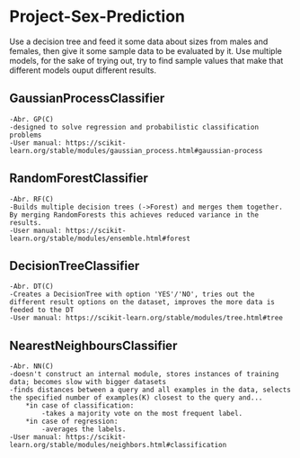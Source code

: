 # Project-Sex-Prediction

Use a decision tree and feed it some data about sizes from males and females, then give it some sample data to be evaluated by it.
Use multiple models, for the sake of trying out, try to find sample values that make that different models ouput different results.

## GaussianProcessClassifier
    -Abr. GP(C)
    -designed to solve regression and probabilistic classification problems
    -User manual: https://scikit-learn.org/stable/modules/gaussian_process.html#gaussian-process

## RandomForestClassifier
    -Abr. RF(C)
    -Builds multiple decision trees (->Forest) and merges them together. By merging RandomForests this achieves reduced variance in the results.
    -User manual: https://scikit-learn.org/stable/modules/ensemble.html#forest

## DecisionTreeClassifier
    -Abr. DT(C)
    -Creates a DecisionTree with option 'YES'/'NO', tries out the different result options on the dataset, improves the more data is feeded to the DT
    -User manual: https://scikit-learn.org/stable/modules/tree.html#tree

## NearestNeighboursClassifier
    -Abr. NN(C)
    -doesn't construct an internal module, stores instances of training data; becomes slow with bigger datasets
    -finds distances between a query and all examples in the data, selects the specified number of examples(K) closest to the query and...
        *in case of classification:
            -takes a majority vote on the most frequent label.
        *in case of regression:
            -averages the labels.
    -User manual: https://scikit-learn.org/stable/modules/neighbors.html#classification